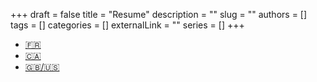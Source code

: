 +++ 
draft = false
title = "Resume"
description = ""
slug = ""
authors = []
tags = []
categories = []
externalLink = ""
series = []
+++

- [🇫🇷](/files/lentali_thomas_cv_fr.pdf)
- [🇨🇦](/files/lentali_thomas_cv_qc.pdf)
- [🇬🇧/🇺🇸](/files/lentali_thomas_cv_en.pdf)
